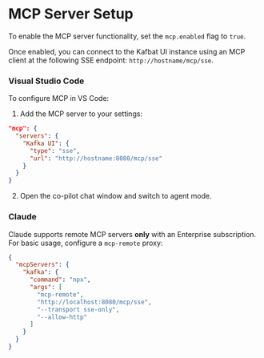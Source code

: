 # MCP Server Setup

To enable the MCP server functionality, set the `mcp.enabled` flag to `true`.

Once enabled, you can connect to the Kafbat UI instance using an MCP client at the following SSE endpoint:
`http://hostname/mcp/sse`.

### Visual Studio Code

To configure MCP in VS Code:

1. Add the MCP server to your settings:

```json
"mcp": {
  "servers": {
    "Kafka UI": {
      "type": "sse",
      "url": "http://hostname:8080/mcp/sse"
    }
  }
}
```

2. Open the co-pilot chat window and switch to agent mode.

### Claude

Claude supports remote MCP servers **only** with an Enterprise subscription. For basic usage, configure a `mcp-remote` proxy:

```json
{
  "mcpServers": {
    "kafka": {
      "command": "npx",
      "args": [
        "mcp-remote",
        "http://localhost:8080/mcp/sse",
        "--transport sse-only",
        "--allow-http"
      ]
    }
  }
}
```
